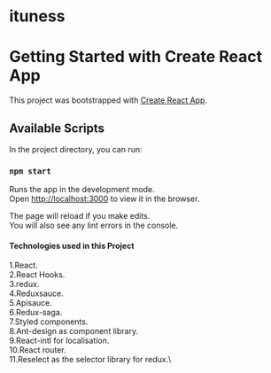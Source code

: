# ituness

# Getting Started with Create React App

This project was bootstrapped with [Create React App](https://github.com/facebook/create-react-app).

## Available Scripts

In the project directory, you can run:

### `npm start`

Runs the app in the development mode.\
Open [http://localhost:3000](http://localhost:3000) to view it in the browser.

The page will reload if you make edits.\
You will also see any lint errors in the console.


#### Technologies used in this Project
 1.React.\
 2.React Hooks.\
 3.redux.\
 4.Reduxsauce.\
 5.Apisauce.\
 6.Redux-saga.\
 7.Styled components.\
 8.Ant-design as component library.\
 9.React-intl for localisation.\
 10.React router.\
 11.Reselect as the selector library for redux.\

